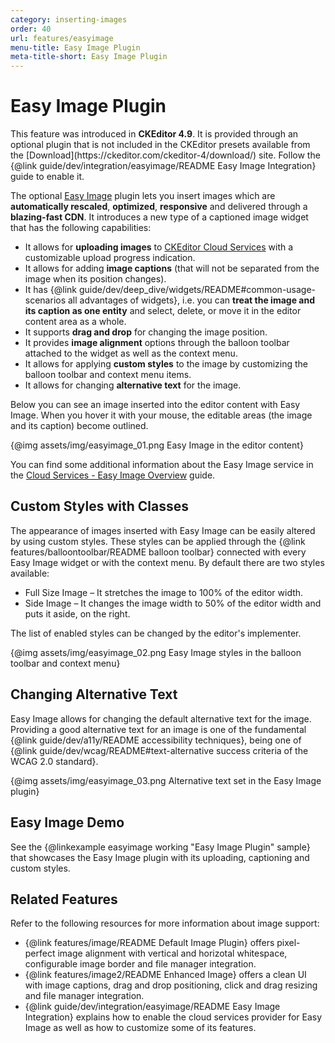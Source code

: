 ```yaml
---
category: inserting-images
order: 40
url: features/easyimage
menu-title: Easy Image Plugin
meta-title-short: Easy Image Plugin
---
```

<!--
Copyright (c) 2003-2020, CKSource - Frederico Knabben. All rights reserved.
For licensing, see LICENSE.md.
-->

# Easy Image Plugin

<info-box info="">
    This feature was introduced in <strong>CKEditor 4.9</strong>. It is provided through an optional plugin that is not included in the CKEditor presets available from the [Download](https://ckeditor.com/ckeditor-4/download/) site. Follow the {@link guide/dev/integration/easyimage/README Easy Image Integration} guide to enable it.
</info-box>

The optional [Easy Image](https://ckeditor.com/cke4/addon/easyimage) plugin lets you insert images which are **automatically rescaled**, **optimized**, **responsive** and delivered through a **blazing-fast CDN**. It introduces a new type of a captioned image widget that has the following capabilities:

*  It allows for **uploading images** to [CKEditor Cloud Services](https://ckeditor.com/ckeditor-cloud-services/) with a customizable upload progress indication.
*  It allows for adding **image captions** (that will not be separated from the image when its position changes).
*  It has {@link guide/dev/deep_dive/widgets/README#common-usage-scenarios all advantages of widgets}, i.e. you can **treat the image and its caption as one entity** and select, delete, or move it in the editor content area as a whole.
*  It supports **drag and drop** for changing the image position.
*  It provides **image alignment** options through the balloon toolbar attached to the widget as well as the context menu.
*  It allows for applying **custom styles** to the image by customizing the balloon toolbar and context menu items.
*  It allows for changing **alternative text** for the image.

Below you can see an image inserted into the editor content with Easy Image. When you hover it with your mouse, the editable areas (the image and its caption) become outlined.

{@img assets/img/easyimage_01.png Easy Image in the editor content}

You can find some additional information about the Easy Image service in the [Cloud Services - Easy Image Overview](https://docs.ckeditor.com/cs/latest/guides/overview.html#easy-image) guide.

## Custom Styles with Classes

The appearance of images inserted with Easy Image can be easily altered by using custom styles. These styles can be applied through the {@link features/balloontoolbar/README balloon toolbar} connected with every Easy Image widget or with the context menu. By default there are two styles available:

*  Full Size Image &ndash; It stretches the image to 100% of the editor width.
*  Side Image &ndash; It changes the image width to 50% of the editor width and puts it aside, on the right.

The list of enabled styles can be changed by the editor's implementer.

{@img assets/img/easyimage_02.png Easy Image styles in the balloon toolbar and context menu}

## Changing Alternative Text

Easy Image allows for changing the default alternative text for the image. Providing a good alternative text for an image is one of the fundamental {@link guide/dev/a11y/README accessibility techniques}, being one of {@link guide/dev/wcag/README#text-alternative success criteria of the WCAG 2.0 standard}.

{@img assets/img/easyimage_03.png Alternative text set in the Easy Image plugin}

## Easy Image Demo

See the {@linkexample easyimage working "Easy Image Plugin" sample} that showcases the Easy Image plugin with its uploading, captioning and custom styles.

## Related Features

Refer to the following resources for more information about image support:

* {@link features/image/README Default Image Plugin} offers pixel-perfect image alignment with vertical and horizotal whitespace, configurable image border and file manager integration.
* {@link features/image2/README Enhanced Image} offers a clean UI with image captions, drag and drop positioning, click and drag resizing and file manager integration.
* {@link guide/dev/integration/easyimage/README Easy Image Integration} explains how to enable the cloud services provider for Easy Image as well as how to customize some of its features.
